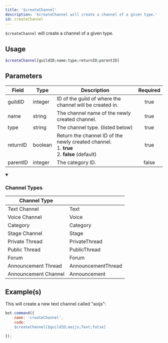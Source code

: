 ```yaml
---
title: '$createChannel'
description: '$createChannel will create a channel of a given type.'
id: createChannel
---
```


`$createChannel` will create a channel of a given type.

## Usage

```php
$createChannel[guildID;name;type;returnID;parentID]
```

## Parameters

| Field    | Type    | Description                                                                                                      | Required |
| -------- | ------- | ---------------------------------------------------------------------------------------------------------------- |:--------:|
| guildID  | integer | ID of the guild of where the channel will be created in.                                                         |   true   |
| name     | string  | The channel name of the newly created channel.                                                                   |   true   |
| type     | string  | The channel type. (listed below)                                                                                 |   true   |
| returnID | boolean | Return the channel ID of the newly created channel. <br /> 1. **true** <br /> 2. **false** (default) |   true   |
| parentID | integer | The category ID.                                                                                                 |  false   |

<details open>
  <summary><h3> Channel Types </h3></summary>

| Channel Type         |                    |
| -------------------- | ------------------ |
| Text Channel         | Text               |
| Voice Channel        | Voice              |
| Category             | Category           |
| Stage Channel        | Stage              |
| Private Thread       | PrivateThread      |
| Public Thread        | PublicThread       |
| Forum                | Forum              |
| Announcement Thread  | AnnouncementThread |
| Announcement Channel | Announcement       |

</details>

## Example(s)

This will create a new text channel called "aoijs":

```javascript
bot.command({
    name: 'createChannel',
    code: `
    $createChannel[$guildID;aoijs;Text;false]
  `
});
```
